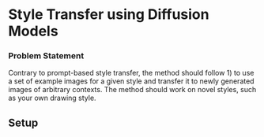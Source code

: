 # Style Transfer using Diffusion Models

### Problem Statement

 Contrary to prompt-based style transfer, the method should follow 1) to use a set of example images for a given style and transfer it to newly generated images of arbitrary contexts. The method should work on novel styles, such as your own drawing style.


## Setup


